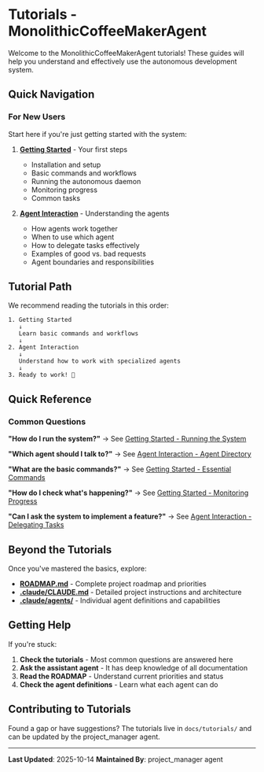 # Tutorials - MonolithicCoffeeMakerAgent

Welcome to the MonolithicCoffeeMakerAgent tutorials! These guides will help you understand and effectively use the autonomous development system.

## Quick Navigation

### For New Users
Start here if you're just getting started with the system:

1. **[Getting Started](./getting_started.md)** - Your first steps
   - Installation and setup
   - Basic commands and workflows
   - Running the autonomous daemon
   - Monitoring progress
   - Common tasks

2. **[Agent Interaction](./agent_interaction.md)** - Understanding the agents
   - How agents work together
   - When to use which agent
   - How to delegate tasks effectively
   - Examples of good vs. bad requests
   - Agent boundaries and responsibilities

## Tutorial Path

We recommend reading the tutorials in this order:

```
1. Getting Started
   ↓
   Learn basic commands and workflows
   ↓
2. Agent Interaction
   ↓
   Understand how to work with specialized agents
   ↓
3. Ready to work! 🚀
```

## Quick Reference

### Common Questions

**"How do I run the system?"**
→ See [Getting Started - Running the System](./getting_started.md#running-the-system)

**"Which agent should I talk to?"**
→ See [Agent Interaction - Agent Directory](./agent_interaction.md#agent-directory)

**"What are the basic commands?"**
→ See [Getting Started - Essential Commands](./getting_started.md#essential-commands)

**"How do I check what's happening?"**
→ See [Getting Started - Monitoring Progress](./getting_started.md#monitoring-progress)

**"Can I ask the system to implement a feature?"**
→ See [Agent Interaction - Delegating Tasks](./agent_interaction.md#delegating-tasks)

## Beyond the Tutorials

Once you've mastered the basics, explore:

- **[ROADMAP.md](../ROADMAP.md)** - Complete project roadmap and priorities
- **[.claude/CLAUDE.md](../../.claude/CLAUDE.md)** - Detailed project instructions and architecture
- **[.claude/agents/](../../.claude/agents/)** - Individual agent definitions and capabilities

## Getting Help

If you're stuck:

1. **Check the tutorials** - Most common questions are answered here
2. **Ask the assistant agent** - It has deep knowledge of all documentation
3. **Read the ROADMAP** - Understand current priorities and status
4. **Check the agent definitions** - Learn what each agent can do

## Contributing to Tutorials

Found a gap or have suggestions? The tutorials live in `docs/tutorials/` and can be updated by the project_manager agent.

---

**Last Updated**: 2025-10-14
**Maintained By**: project_manager agent
